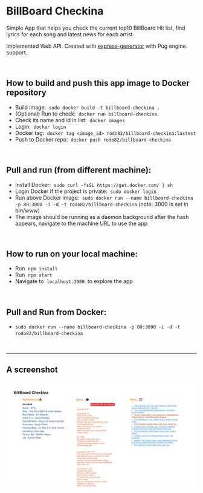 # BillBoard Checkina

Simple App that helps you check the current top10 BillBoard Hit list, find lyrics for each song and latest news for each artist.

Implemented Web API.
Created with [express-generator](https://expressjs.com/en/starter/generator.html) with Pug engine support.

<br>

## How to build and push this app image to Docker repository
- Build image:&nbsp; `sudo docker build -t billboard-checkina .`
- (Optional) Run to check:&nbsp; `docker run billboard-checkina`
- Check its name and id in list:&nbsp; `docker images`
- Login: &nbsp;`docker login`
- Docker tag: &nbsp;`docker tag <image_id> rodo82/billboard-checkina:lastest` 
- Push to Docker repo: &nbsp;`docker push rodo82/billboard-checkina`

<br>

## Pull and run (from different machine):
- Install Docker: &nbsp;`sudo curl -fsSL https://get.docker.com/ | sh`
- Login Docker if the project is private: &nbsp;`sudo docker login`
- Run above Docker image: &nbsp;`sudo docker run --name billboard-checkina -p 80:3000 -i -d -t rodo82/billboard-checkina` (note: 3000 is set in bin/www)
- The image should be running as a daemon background after the hash appears, navigate to the machine URL to use the app
    
<br>

## How to run on your local machine:
- Run &nbsp;`npm install`
- Run &nbsp;`npm start`
- Navigate to &nbsp;`localhost:3000` &nbsp;to explore the app

<br> 

## Pull and Run from Docker:
- `sudo docker run --name billboard-checkina -p 80:3000 -i -d -t rodo82/billboard-checkina`

<br>

---

## A screenshot  
![Output](/public/images/screenshot.png)
